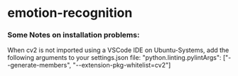# emotion-recognition

### Some Notes on installation problems:

When cv2 is not imported using a VSCode IDE on Ubuntu-Systems, add the following arguments to your settings.json file: "python.linting.pylintArgs": ["--generate-members", "--extension-pkg-whitelist=cv2"]
